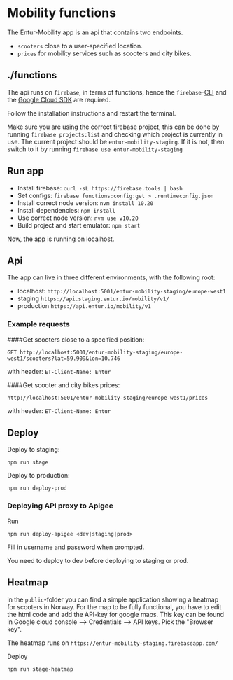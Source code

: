 # Mobility functions

The Entur-Mobility app is an api that contains two endpoints.
* `scooters` close to a user-specified location.
* `prices` for mobility services such as scooters and city bikes.


## ./functions

The api runs on `firebase`, in terms of functions, hence the
`firebase`-[CLI](https://firebase.google.com/docs/cli) and the [Google Cloud SDK](https://cloud.google.com/sdk/) are required.

Follow the installation instructions and restart the terminal.

Make sure you are using the correct firebase project, this can be done by running `firebase projects:list` and checking which project is currently in use.
The current project should be `entur-mobility-staging`. If it is not, then switch to it by running `firebase use entur-mobility-staging`

## Run app

* Install firebase:
`curl -sL https://firebase.tools | bash`
* Set configs:
`firebase functions:config:get > .runtimeconfig.json`
* Install correct node version:
`nvm install 10.20`
* Install dependencies:
`npm install`
* Use correct node version:
`nvm use v10.20`
* Build project and start emulator:
`npm start`

Now, the app is running on localhost.

## Api

The app can live in three different environments, with the following root:
* localhost: `http://localhost:5001/entur-mobility-staging/europe-west1`
* staging `https://api.staging.entur.io/mobility/v1/`
* production `https://api.entur.io/mobility/v1`


### Example requests
####Get scooters close to a specified position:

```
GET http://localhost:5001/entur-mobility-staging/europe-west1/scooters?lat=59.909&lon=10.746
```
with header: `ET-Client-Name: Entur`

####Get scooter and city bikes prices:
```
http://localhost:5001/entur-mobility-staging/europe-west1/prices
```
with header: `ET-Client-Name: Entur`

## Deploy
Deploy to staging:
```
npm run stage
```

Deploy to production:
```
npm run deploy-prod
```

### Deploying API proxy to Apigee

Run

```
npm run deploy-apigee <dev|staging|prod>
```

Fill in username and password when prompted.

You need to deploy to dev before deploying to staging or prod.

## Heatmap
in the `public`-folder you can find a simple application showing a heatmap for scooters in Norway.
For the map to be fully functional, you have to edit the html code and add the API-key for google maps.
This key can be found in Google cloud console --> Credentials --> API keys. Pick the "Browser key".

The heatmap runs on `https://entur-mobility-staging.firebaseapp.com/`

Deploy
```
npm run stage-heatmap
```
